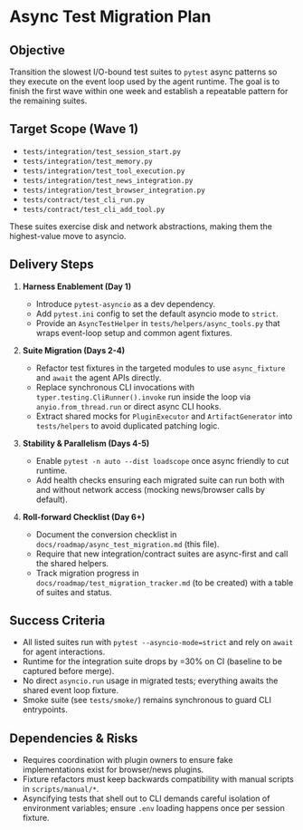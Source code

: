 # Async Test Migration Plan

## Objective
Transition the slowest I/O-bound test suites to `pytest` async patterns so they execute on the event loop used by the agent runtime. The goal is to finish the first wave within one week and establish a repeatable pattern for the remaining suites.

## Target Scope (Wave 1)
- `tests/integration/test_session_start.py`
- `tests/integration/test_memory.py`
- `tests/integration/test_tool_execution.py`
- `tests/integration/test_news_integration.py`
- `tests/integration/test_browser_integration.py`
- `tests/contract/test_cli_run.py`
- `tests/contract/test_cli_add_tool.py`

These suites exercise disk and network abstractions, making them the highest-value move to asyncio.

## Delivery Steps
1. **Harness Enablement (Day 1)**
   - Introduce `pytest-asyncio` as a dev dependency.
   - Add `pytest.ini` config to set the default asyncio mode to `strict`.
   - Provide an `AsyncTestHelper` in `tests/helpers/async_tools.py` that wraps event-loop setup and common agent fixtures.

2. **Suite Migration (Days 2-4)**
   - Refactor test fixtures in the targeted modules to use `async_fixture` and `await` the agent APIs directly.
   - Replace synchronous CLI invocations with `typer.testing.CliRunner().invoke` run inside the loop via `anyio.from_thread.run` or direct async CLI hooks.
   - Extract shared mocks for `PluginExecutor` and `ArtifactGenerator` into `tests/helpers` to avoid duplicated patching logic.

3. **Stability & Parallelism (Days 4-5)**
   - Enable `pytest -n auto --dist loadscope` once async friendly to cut runtime.
   - Add health checks ensuring each migrated suite can run both with and without network access (mocking news/browser calls by default).

4. **Roll-forward Checklist (Day 6+)**
   - Document the conversion checklist in `docs/roadmap/async_test_migration.md` (this file).
   - Require that new integration/contract suites are async-first and call the shared helpers.
   - Track migration progress in `docs/roadmap/test_migration_tracker.md` (to be created) with a table of suites and status.

## Success Criteria
- All listed suites run with `pytest --asyncio-mode=strict` and rely on `await` for agent interactions.
- Runtime for the integration suite drops by =30% on CI (baseline to be captured before merge).
- No direct `asyncio.run` usage in migrated tests; everything awaits the shared event loop fixture.
- Smoke suite (see `tests/smoke/`) remains synchronous to guard CLI entrypoints.

## Dependencies & Risks
- Requires coordination with plugin owners to ensure fake implementations exist for browser/news plugins.
- Fixture refactors must keep backwards compatibility with manual scripts in `scripts/manual/*`.
- Asyncifying tests that shell out to CLI demands careful isolation of environment variables; ensure `.env` loading happens once per session fixture.
